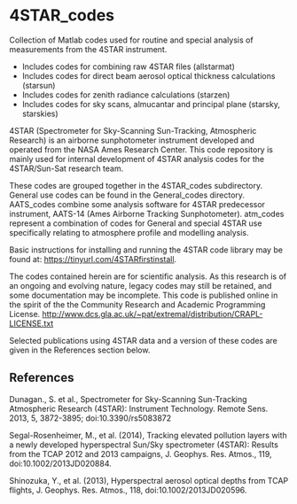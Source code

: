 # 4STAR_codes


Collection of Matlab codes used for routine and special analysis of measurements from the 4STAR instrument.
- Includes codes for combining raw 4STAR files (allstarmat)
- Includes codes for direct beam aerosol optical thickness calculations (starsun)
- Includes codes for zenith radiance calculations (starzen)
- Includes codes for sky scans, almucantar and principal plane (starsky, starskies)

4STAR (Spectrometer for Sky-Scanning Sun-Tracking, Atmospheric Research) is an airborne sunphotometer instrument developed and operated from the NASA Ames Research Center.  This code repository is mainly used for internal development of 4STAR analysis codes for the 4STAR/Sun-Sat research team. 

These codes are grouped together in the 4STAR_codes subdirectory. General use codes can be found in the General_codes directory. AATS_codes combine some analysis software for 4STAR predecessor instrument, AATS-14 (Ames Airborne Tracking Sunphotometer). atm_codes represent a combination of codes for General and special 4STAR use specifically relating to atmosphere profile and modelling analysis. 

Basic instructions for installing and running the 4STAR code library may be found at: https://tinyurl.com/4STARfirstinstall.

The codes contained herein are for scientific analysis. As this research is of an ongoing and evolving nature, legacy codes may still be retained, and some documentation may be incomplete. This code is published online in the spirit of the the Community Research and Academic Programming License. http://www.dcs.gla.ac.uk/~pat/extremal/distribution/CRAPL-LICENSE.txt 

Selected publications using 4STAR data and a version of these codes are given in the References section below.


## References 
Dunagan., S. et al., Spectrometer for Sky-Scanning Sun-Tracking Atmospheric Research (4STAR): Instrument Technology.  Remote Sens. 2013, 5, 3872-3895; doi:10.3390/rs5083872

Segal-Rosenheimer, M., et al. (2014), Tracking elevated pollution layers with a newly developed hyperspectral Sun/Sky spectrometer (4STAR): Results from the
TCAP 2012 and 2013 campaigns, J. Geophys. Res. Atmos., 119, doi:10.1002/2013JD020884.

Shinozuka, Y., et al. (2013), Hyperspectral aerosol optical depths from TCAP flights, J. Geophys. Res. Atmos., 118, doi:10.1002/2013JD020596.